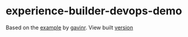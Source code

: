 # experience-builder-devops-demo

Based on the [example](https://github.com/gavinr/experience-builder-devops-example) by [gavinr](https://github.com/gavinr). View built [version](https://jccartwright.github.io/experience-builder-devops-demo/)
